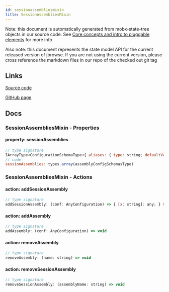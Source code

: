 ```yaml
---
id: sessionassembliesmixin
title: SessionAssembliesMixin
---
```


Note: this document is automatically generated from mobx-state-tree objects in
our source code. See
[Core concepts and intro to pluggable elements](/docs/developer_guide/) for more
info

Also note: this document represents the state model API for the current released
version of jbrowse. If you are not using the current version, please cross
reference the markdown files in our repo of the checked out git tag

## Links

[Source code](https://github.com/GMOD/jbrowse-components/blob/main/packages/app-core/src/Assemblies/SessionAssembliesMixin.ts)

[GitHub page](https://github.com/GMOD/jbrowse-components/tree/main/website/docs/models/SessionAssembliesMixin.md)

## Docs

### SessionAssembliesMixin - Properties

#### property: sessionAssemblies

```js
// type signature
IArrayType<ConfigurationSchemaType<{ aliases: { type: string; defaultValue: any[]; description: string; }; sequence: AnyConfigurationSchemaType; refNameColors: { type: string; defaultValue: any[]; description: string; }; refNameAliases: ConfigurationSchemaType<...>; cytobands: ConfigurationSchemaType<...>; displayNa...
// code
sessionAssemblies: types.array(assemblyConfigSchemasType)
```

### SessionAssembliesMixin - Actions

#### action: addSessionAssembly

```js
// type signature
addSessionAssembly: (conf: AnyConfiguration) => { [x: string]: any; } & NonEmptyObject & { setSubschema(slotName: string, data: Record<string, unknown>): Record<...> | ({ ...; } & ... 2 more ... & IStateTreeNode<...>); } & IStateTreeNode<...>
```

#### action: addAssembly

```js
// type signature
addAssembly: (conf: AnyConfiguration) => void
```

#### action: removeAssembly

```js
// type signature
removeAssembly: (name: string) => void
```

#### action: removeSessionAssembly

```js
// type signature
removeSessionAssembly: (assemblyName: string) => void
```
